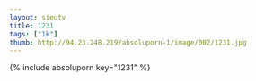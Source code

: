 ```yaml
--- 
layout: sieutv
title: 1231
tags: ["1k"]
thumb: http://94.23.248.219/absoluporn-1/image/002/1231.jpg
---
```

{% include absoluporn key="1231" %} 
